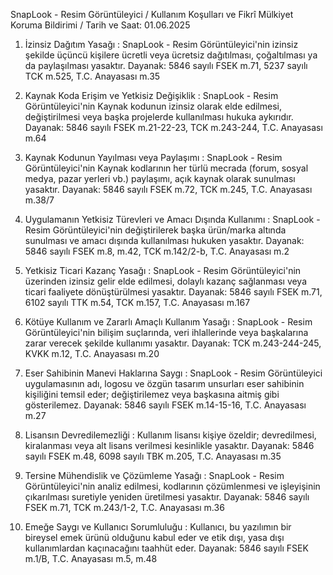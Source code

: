 SnapLook - Resim Görüntüleyici / Kullanım Koşulları ve Fikrî Mülkiyet Koruma Bildirimi /
Tarih ve Saat: 01.06.2025

1. İzinsiz Dağıtım Yasağı :
SnapLook - Resim Görüntüleyici'nin izinsiz şekilde üçüncü kişilere ücretli veya ücretsiz dağıtılması, çoğaltılması ya da paylaşılması yasaktır.
Dayanak: 5846 sayılı FSEK m.71, 5237 sayılı TCK m.525, T.C. Anayasası m.35

2. Kaynak Koda Erişim ve Yetkisiz Değişiklik :
SnapLook - Resim Görüntüleyici'nin Kaynak kodunun izinsiz olarak elde edilmesi, değiştirilmesi veya başka projelerde kullanılması hukuka aykırıdır.
Dayanak: 5846 sayılı FSEK m.21-22-23, TCK m.243-244, T.C. Anayasası m.64

3. Kaynak Kodunun Yayılması veya Paylaşımı :
SnapLook - Resim Görüntüleyici'nin Kaynak kodlarının her türlü mecrada (forum, sosyal medya, pazar yerleri vb.) paylaşımı, açık kaynak olarak sunulması yasaktır.
Dayanak: 5846 sayılı FSEK m.72, TCK m.245, T.C. Anayasası m.38/7

4. Uygulamanın Yetkisiz Türevleri ve Amacı Dışında Kullanımı :
SnapLook - Resim Görüntüleyici'nin değiştirilerek başka ürün/marka altında sunulması ve amacı dışında kullanılması hukuken yasaktır.
Dayanak: 5846 sayılı FSEK m.8, m.42, TCK m.142/2-b, T.C. Anayasası m.2

5. Yetkisiz Ticari Kazanç Yasağı :
SnapLook - Resim Görüntüleyici'nin üzerinden izinsiz gelir elde edilmesi, dolaylı kazanç sağlanması veya ticari faaliyete dönüştürülmesi yasaktır.
Dayanak: 5846 sayılı FSEK m.71, 6102 sayılı TTK m.54, TCK m.157, T.C. Anayasası m.167

6. Kötüye Kullanım ve Zararlı Amaçlı Kullanım Yasağı :
SnapLook - Resim Görüntüleyici'nin bilişim suçlarında, veri ihlallerinde veya başkalarına zarar verecek şekilde kullanımı yasaktır.
Dayanak: TCK m.243-244-245, KVKK m.12, T.C. Anayasası m.20

7. Eser Sahibinin Manevi Haklarına Saygı :
SnapLook - Resim Görüntüleyici uygulamasının adı, logosu ve özgün tasarım unsurları eser sahibinin kişiliğini temsil eder; değiştirilemez veya başkasına aitmiş gibi gösterilemez.
Dayanak: 5846 sayılı FSEK m.14-15-16, T.C. Anayasası m.27

8. Lisansın Devredilemezliği :
Kullanım lisansı kişiye özeldir; devredilmesi, kiralanması veya alt lisans verilmesi kesinlikle yasaktır.
Dayanak: 5846 sayılı FSEK m.48, 6098 sayılı TBK m.205, T.C. Anayasası m.35

9. Tersine Mühendislik ve Çözümleme Yasağı :
SnapLook - Resim Görüntüleyici'nin analiz edilmesi, kodlarının çözümlenmesi ve işleyişinin çıkarılması suretiyle yeniden üretilmesi yasaktır.
Dayanak: 5846 sayılı FSEK m.71, TCK m.243/1-2, T.C. Anayasası m.36

10. Emeğe Saygı ve Kullanıcı Sorumluluğu :
Kullanıcı, bu yazılımın bir bireysel emek ürünü olduğunu kabul eder ve etik dışı, yasa dışı kullanımlardan kaçınacağını taahhüt eder.
Dayanak: 5846 sayılı FSEK m.1/B, T.C. Anayasası m.5, m.48
